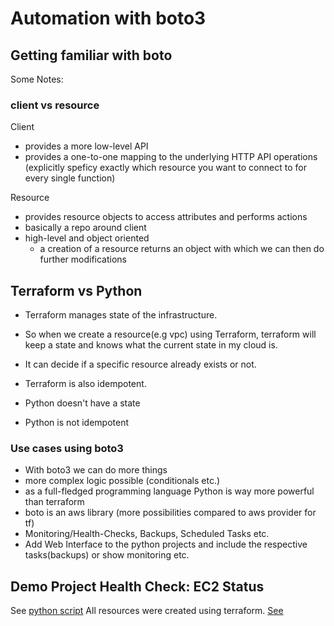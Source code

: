 # Automation with boto3

## Getting familiar with boto
Some Notes:

### client vs resource

Client

* provides a more low-level API
* provides a one-to-one mapping to the underlying HTTP API operations (explicitly speficy exactly which resource you want to connect to for every single function)

Resource

* provides resource objects to access attributes and performs actions
* basically a repo around client
* high-level and object oriented
    * a creation of a resource returns an object with which we can then do further modifications


## Terraform vs Python

* Terraform manages state of the infrastructure.
* So when we create a resource(e.g vpc) using Terraform, terraform will keep a state and knows what the current state in my cloud is.
* It can decide if a specific resource already exists or not.
* Terraform is also idempotent.

* Python doesn't have a state
* Python is not idempotent


### Use cases using boto3

* With boto3 we can do more things
* more complex logic possible (conditionals etc.)
* as a full-fledged programming language Python is way more powerful than terraform
* boto is an aws library (more possibilities compared to aws provider for tf)
* Monitoring/Health-Checks, Backups, Scheduled Tasks etc.
* Add Web Interface to the python projects and include the respective tasks(backups) or show monitoring etc.



## Demo Project Health Check: EC2 Status
See [python script](./main.py)
All resources were created using terraform.
[See](./terraform/main.tf)